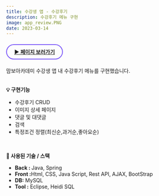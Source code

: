```yaml
---
title: 수강생 앱 - 수강후기
description: 수강후기 메뉴 구현
image: app_review.PNG
date: 2023-03-14
---
```

<br>
<!-- 페이지 보러가기 -->
<a href="https://www.mambo-academy.com/customer_app/review" style="border: 2px solid #724CF9; border-radius: 30px;padding: 10px 20px;"><b>▶ 페이지 보러가기</b></a><br/><br/>

<!-- 글 내용 -->
맘보아카데미 수강생 앱 내 수강후기 메뉴를 구현했습니다. <br/><br/>

<!-- 구현기능 -->
<b>💡 구현기능</b><br/>
<ul>
    <li>수강후기 CRUD</li>
    <li>이미지 상세 페이지</li>
    <li>댓글 및 대댓글</li>
    <li>검색</li>
    <li>특정조건 정렬(최신순,과거순,좋아요순)</li>
</ul>
<br/>

<!-- 기술 스택 -->
<b>📌 사용된 기술 / 스택</b><br/> 
<ul>
    <li><b>Back : </b>Java, Spring</li>
    <li><b>Front :</b>Html, CSS, Java Script, Rest API, AJAX, BootStrap</li>
    <li><b>DB:</b> MySQL</li>
    <li><b>Tool :</b> Eclipse, Heidi SQL</li>
</ul>
<br/>


